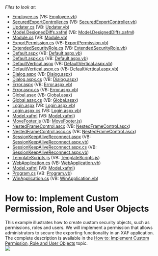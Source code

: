 <!-- default file list -->
*Files to look at*:

* [Employee.cs](./CS/SecuredExportExample.Module/BusinessObjects/Employee.cs) (VB: [Employee.vb](./VB/SecuredExportExample.Module/BusinessObjects/Employee.vb))
* [SecuredExportController.cs](./CS/SecuredExportExample.Module/Controllers/SecuredExportController.cs) (VB: [SecuredExportController.vb](./VB/SecuredExportExample.Module/Controllers/SecuredExportController.vb))
* [Updater.cs](./CS/SecuredExportExample.Module/DatabaseUpdate/Updater.cs) (VB: [Updater.vb](./VB/SecuredExportExample.Module/DatabaseUpdate/Updater.vb))
* [Model.DesignedDiffs.xafml](./CS/SecuredExportExample.Module/Model.DesignedDiffs.xafml) (VB: [Model.DesignedDiffs.xafml](./VB/SecuredExportExample.Module/Model.DesignedDiffs.xafml))
* [Module.cs](./CS/SecuredExportExample.Module/Module.cs) (VB: [Module.vb](./VB/SecuredExportExample.Module/Module.vb))
* [ExportPermission.cs](./CS/SecuredExportExample.Module/SecurityObjects/ExportPermission.cs) (VB: [ExportPermission.vb](./VB/SecuredExportExample.Module/SecurityObjects/ExportPermission.vb))
* [ExtendedSecurityRole.cs](./CS/SecuredExportExample.Module/SecurityObjects/ExtendedSecurityRole.cs) (VB: [ExtendedSecurityRole.vb](./VB/SecuredExportExample.Module/SecurityObjects/ExtendedSecurityRole.vb))
* [Default.aspx](./CS/SecuredExportExample.Web/Default.aspx) (VB: [Default.aspx.vb](./VB/SecuredExportExample.Web/Default.aspx.vb))
* [Default.aspx.cs](./CS/SecuredExportExample.Web/Default.aspx.cs) (VB: [Default.aspx.vb](./VB/SecuredExportExample.Web/Default.aspx.vb))
* [DefaultVertical.aspx](./CS/SecuredExportExample.Web/DefaultVertical.aspx) (VB: [DefaultVertical.aspx.vb](./VB/SecuredExportExample.Web/DefaultVertical.aspx.vb))
* [DefaultVertical.aspx.cs](./CS/SecuredExportExample.Web/DefaultVertical.aspx.cs) (VB: [DefaultVertical.aspx.vb](./VB/SecuredExportExample.Web/DefaultVertical.aspx.vb))
* [Dialog.aspx](./CS/SecuredExportExample.Web/Dialog.aspx) (VB: [Dialog.aspx](./VB/SecuredExportExample.Web/Dialog.aspx))
* [Dialog.aspx.cs](./CS/SecuredExportExample.Web/Dialog.aspx.cs) (VB: [Dialog.aspx](./VB/SecuredExportExample.Web/Dialog.aspx))
* [Error.aspx](./CS/SecuredExportExample.Web/Error.aspx) (VB: [Error.aspx.vb](./VB/SecuredExportExample.Web/Error.aspx.vb))
* [Error.aspx.cs](./CS/SecuredExportExample.Web/Error.aspx.cs) (VB: [Error.aspx.vb](./VB/SecuredExportExample.Web/Error.aspx.vb))
* [Global.asax](./CS/SecuredExportExample.Web/Global.asax) (VB: [Global.asax](./VB/SecuredExportExample.Web/Global.asax))
* [Global.asax.cs](./CS/SecuredExportExample.Web/Global.asax.cs) (VB: [Global.asax](./VB/SecuredExportExample.Web/Global.asax))
* [Login.aspx](./CS/SecuredExportExample.Web/Login.aspx) (VB: [Login.aspx.vb](./VB/SecuredExportExample.Web/Login.aspx.vb))
* [Login.aspx.cs](./CS/SecuredExportExample.Web/Login.aspx.cs) (VB: [Login.aspx.vb](./VB/SecuredExportExample.Web/Login.aspx.vb))
* [Model.xafml](./CS/SecuredExportExample.Web/Model.xafml) (VB: [Model.xafml](./VB/SecuredExportExample.Web/Model.xafml))
* [MoveFooter.js](./CS/SecuredExportExample.Web/MoveFooter.js) (VB: [MoveFooter.js](./VB/SecuredExportExample.Web/MoveFooter.js))
* [NestedFrameControl.ascx](./CS/SecuredExportExample.Web/NestedFrameControl.ascx) (VB: [NestedFrameControl.ascx](./VB/SecuredExportExample.Web/NestedFrameControl.ascx))
* [NestedFrameControl.ascx.cs](./CS/SecuredExportExample.Web/NestedFrameControl.ascx.cs) (VB: [NestedFrameControl.ascx](./VB/SecuredExportExample.Web/NestedFrameControl.ascx))
* [SessionKeepAliveReconnect.aspx](./CS/SecuredExportExample.Web/SessionKeepAliveReconnect.aspx) (VB: [SessionKeepAliveReconnect.aspx.vb](./VB/SecuredExportExample.Web/SessionKeepAliveReconnect.aspx.vb))
* [SessionKeepAliveReconnect.aspx.cs](./CS/SecuredExportExample.Web/SessionKeepAliveReconnect.aspx.cs) (VB: [SessionKeepAliveReconnect.aspx.vb](./VB/SecuredExportExample.Web/SessionKeepAliveReconnect.aspx.vb))
* [TemplateScripts.js](./CS/SecuredExportExample.Web/TemplateScripts.js) (VB: [TemplateScripts.js](./VB/SecuredExportExample.Web/TemplateScripts.js))
* [WebApplication.cs](./CS/SecuredExportExample.Web/WebApplication.cs) (VB: [WebApplication.vb](./VB/SecuredExportExample.Web/WebApplication.vb))
* [Model.xafml](./CS/SecuredExportExample.Win/Model.xafml) (VB: [Model.xafml](./VB/SecuredExportExample.Win/Model.xafml))
* [Program.cs](./CS/SecuredExportExample.Win/Program.cs) (VB: [Program.vb](./VB/SecuredExportExample.Win/Program.vb))
* [WinApplication.cs](./CS/SecuredExportExample.Win/WinApplication.cs) (VB: [WinApplication.vb](./VB/SecuredExportExample.Win/WinApplication.vb))
<!-- default file list end -->
# How to: Implement Custom Permission, Role and User Objects


<p>This example illustrates how to create custom security objects, such as permissions, roles and users. We will implement a permission that allows administrators to secure the exporting functionality in an XAF application. The complete description is available in the <a href="http://documentation.devexpress.com/#Xaf/CustomDocument3384"><u>How to: Implement Custom Permission, Role and User Objects</u></a> topic.<br><img src="https://raw.githubusercontent.com/DevExpress-Examples/how-to-implement-custom-permission-role-and-user-objects-e3794/12.1.7+/media/00ffc31d-8a0d-47e5-a763-d7f07e79e52d.png"></p>

<br/>


